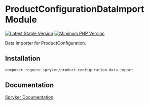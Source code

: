 # ProductConfigurationDataImport Module
[![Latest Stable Version](https://poser.pugx.org/spryker/product-configuration-data-import/v/stable.svg)](https://packagist.org/packages/spryker/product-configuration-data-import)
[![Minimum PHP Version](https://img.shields.io/badge/php-%3E%3D%208.2-8892BF.svg)](https://php.net/)

Data importer for ProductConfiguration.

## Installation

```
composer require spryker/product-configuration-data-import
```

## Documentation

[Spryker Documentation](https://docs.spryker.com)
